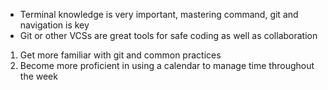 - Terminal knowledge is very important, mastering command, git and navigation is key
- Git or other VCSs are great tools for safe coding as well as collaboration


1. Get more familiar with git and common practices
2. Become more proficient in using a calendar to manage time throughout the week
